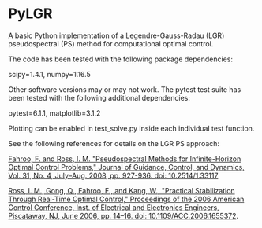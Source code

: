 # PyLGR
A basic Python implementation of a Legendre-Gauss-Radau (LGR) pseudospectral (PS) method for computational optimal control.

The code has been tested with the following package dependencies:

scipy=1.4.1, numpy=1.16.5

Other software versions may or may not work. The pytest test suite has been tested with the following additional dependencies:

pytest=6.1.1, matplotlib=3.1.2

Plotting can be enabled in test_solve.py inside each individual test function.

See the following references for details on the LGR PS approach:

[Fahroo, F. and Ross, I. M. "Pseudospectral Methods for Infinite-Horizon Optimal Control Problems," Journal of Guidance, Control, and Dynamics, Vol. 31, No. 4, July–Aug. 2008, pp. 927-936. doi: 10.2514/1.33117](https://doi.org/10.2514/1.33117)

[Ross, I. M., Gong, Q., Fahroo, F., and Kang, W., "Practical Stabilization Through Real-Time Optimal Control," Proceedings of the 2006 American Control Conference, Inst. of Electrical and Electronics Engineers, Piscataway, NJ, June 2006, pp. 14–16. doi: 10.1109/ACC.2006.1655372](https://doi.org/10.1109/ACC.2006.1655372).
